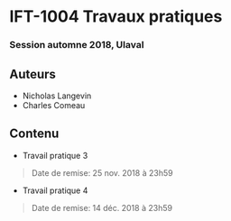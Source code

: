 # IFT-1004 Travaux pratiques

### Session automne 2018, Ulaval

## Auteurs
- Nicholas Langevin
- Charles Comeau 

## Contenu
- Travail pratique 3
> Date de remise: 25 nov. 2018 à 23h59
- Travail pratique 4
> Date de remise: 14 déc. 2018 à 23h59
